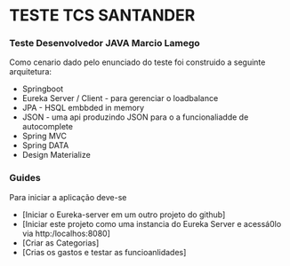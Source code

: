 # TESTE TCS SANTANDER

### Teste Desenvolvedor JAVA Marcio Lamego
Como cenario dado pelo enunciado do teste foi construido a seguinte arquitetura:

* Springboot 
* Eureka Server / Client - para gerenciar o loadbalance
* JPA - HSQL embbded in memory
* JSON - uma api produzindo JSON para o a funcionaliadde de autocomplete
* Spring MVC
* Spring DATA
* Design Materialize

### Guides
Para iniciar a aplicação deve-se

* [Iniciar o Eureka-server em um outro projeto do github]
* [Iniciar este projeto como uma instancia do Eureka Server e acessá0lo via http:/localhos:8080]
* [Criar as Categorias]
* [Crias os gastos e testar as funcioanlidades]

